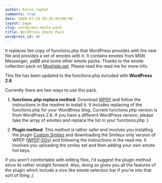 ```yaml
---
author: Karun Japhet
comments: true
date: 2008-07-28 05:20:05+00:00
layout: page
slug: wordpress-emote-pack
title: WordPress Emote Pack
wordpress_id: 46
---
```


It replaces the copy of functions.php that WordPress provides with the new file and provides a set of emotes with it. It contains emotes from MSN Messenger, yaBB and some other emote packs. Thanks to the emote collection pack on [MsgHelp.net](http://msghelp.net/images/smilies/index.php). Please read the read me for more info.

This file has been updated to the functions.php included with **WordPress 2.6**

Currently there are two ways to use this pack.



	
  1. **functions.php replace method**: Download [WPEP](http://karunab.com/dls/WPEP.zip) and follow the instructions in the readme to install it. It includes replacing of the functions.php for your WordBress blog. Current functions.php version is from WordPress 2.6. If you have a different WordPress version, please take the array of emotes and replace the list in your functions.php :)

	
  2. **Plugin method**: This method is rather safer and involves you installing the plugin [Custom Smilies](http://wordpress.org/extend/plugins/custom-smilies/) and downloading the Smileys only version of WPEP ([WPEP-SOv](http://karunab.com/dls/WPEP(SOv).zip)) and following the instructions in the read me. It involves you uploading the smiley set and then adding your own emote hot keys.


If you aren't comfortable with editing files, I'd suggest the plugin method since its rather straight forward. Also, doing so gives you all the features of the plugin which include a nice like emote selection bar if you're into that sort of thing ;)
